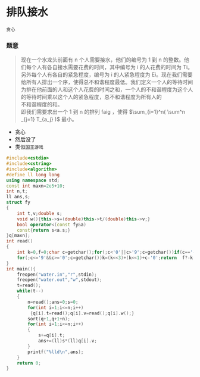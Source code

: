 # 排队接水

`贪心`

### 题意

>	现在一个水龙头前面有 n 个人需要接水，他们的编号为 1 到 n 的整数。他们每个人有各自接水需要花费的时间，其中编号为 i 的人花费的时间为 Ti。另外每个人有各自的紧急程度，编号为 i 的人紧急程度为 Ei。现在我们需要给所有人排出一个序，使得总不和谐程度最低。我们定义一个人的等待时间为排在他前面的人和这个人花费的时间之和，一个人的不和谐程度为这个人的等待时间乘以这个人的紧急程度，总不和谐程度为所有人的  
不和谐程度的和。  
即我们需要求出一个 1 到 n 的排列 faig ，使得 $\sum_{i=1}^n( \sum^n _{j=1} T_{a_j} )$ 最小。

- 贪心 
- 然后没了
- 类似`国王游戏`

```cpp
#include<cstdio>
#include<cstring>
#include<algorithm>
#define ll long long
using namespace std;
const int maxn=2e5+10;
int n,t;
ll ans,s;
struct fy
{
	int t,v;double s;
	void w(){this->s=(double)this->t/(double)this->v;}
	bool operator<(const fy&a)
	const{return s<a.s;}
}q[maxn];
int read()
{
 	int k=0,f=0;char c=getchar();for(;c<'0'||c>'9';c=getchar())if(c=='-')f=1;
 	for(;c<='9'&&c>='0';c=getchar())k=(k<<3)+(k<<1)+c-'0';return  f?-k:k;
}
int main(){
 	freopen("water.in","r",stdin);
 	freopen("water.out","w",stdout);
 	t=read();
 	while(t--)
 	{
 		n=read();ans=0;s=0;
 		for(int i=1;i<=n;i++)
		 {q[i].t=read();q[i].v=read();q[i].w();}
 		sort(q+1,q+1+n);
 		for(int i=1;i<=n;i++)
 		{
 			s+=q[i].t;
 			ans+=(ll)s*(ll)q[i].v;
		}
		printf("%lld\n",ans);
	}
 	return 0;
}
```
<!--stackedit_data:
eyJoaXN0b3J5IjpbLTU3NjI5NTQ0Nl19
-->